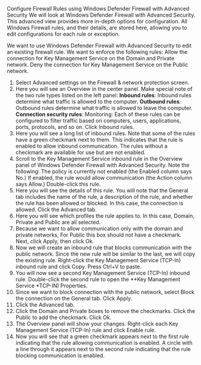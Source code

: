 Configure Firewall Rules using Windows Defender Firewall with Advanced Security
We will look at Windows Defender Firewall with Advanced Security. This advanced view provides more in-depth options for configuration. All Windows Firewall rules, and their details, are stored here, allowing you to edit configurations for each rule or exception.

We want to use Windows Defender Firewall with Advanced Security to edit an existing firewall rule. We want to enforce the following rules:
Allow the connection for Key Management Service on the Domain and Private network.
Deny the connection for Key Management Service on the Public network.

1. Select Advanced settings on the Firewall & network protection screen.
2. Here you will see an Overview in the center panel. Make special note of the two rule types listed on the left panel:
**Inbound rules**: Inbound rules determine what traffic is allowed to the computer.
**Outbound rules**: Outbound rules determine what traffic is allowed to leave the computer.
**Connection security rules**:
Monitoring:
Each of these rules can be configured to filter traffic based on computers, users, applications, ports, protocols, and so on.
Click Inbound rules.
3. Here you will see a long list of inbound rules. Note that some of the rules have a green checkmark next to them. This indicates that the rule is enabled to allow inbound communication. The rules without a checkmark are available for use but are not enabled.
4. Scroll to the Key Management Service inbound rule in the Overview panel of Windows Defender Firewall with Advanced Security. Note the following:
The policy is currently not enabled (the Enabled column says No.)
If enabled, the rule would allow communication (the Action column says Allow.)
Double-click this rule.
5. Here you will see the details of this rule. You will note that the General tab includes the name of the rule, a description of the rule, and whether the rule has been allowed or blocked. In this case, the connection is allowed. Click the Advanced tab.
6. Here you will see which profiles the rule applies to. In this case, Domain, Private and Public are all selected.
7. Because we want to allow communication only with the domain and private networks, For Public this box should not have a checkmark. Next, click Apply, then click Ok.
8. Now we will create an inbound rule that blocks communication with the public network. Since the new rule will be similar to the last, we will copy the existing rule. Right-click the Key Management Service (TCP-In) inbound rule and click Copy. Press Ctrl+V to paste.
9. You will now see a second Key Management Service (TCP-In) inbound rule. Double-click the second rule to open the **Key Management Service *TCP-IN) Properties.
10. Since we want to block connection with the public network, select Block the connection on the General tab. Click Apply.
11. Click the Advanced tab.
12. Click the Domain and Private boxes to remove the checkmarks. Click the Public to add the checkmark. Click Ok.
13. The Overview panel will show your changes. Right-click each Key Management Service (TCP-In) rule and click Enable rule.
14. Now you will see that a green checkmark appears next to the first rule indicating that the rule allowing communication is enabled. A circle with a line through it appears next to the second rule indicating that the rule blocking communication is enabled.
